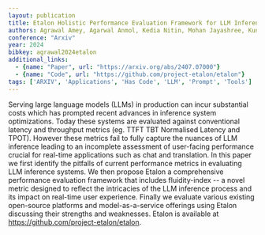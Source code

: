 ```yaml
---
layout: publication
title: Etalon Holistic Performance Evaluation Framework for LLM Inference Systems
authors: Agrawal Amey, Agarwal Anmol, Kedia Nitin, Mohan Jayashree, Kundu Souvik, Kwatra Nipun, Ramjee Ramachandran, Tumanov Alexey
conference: "Arxiv"
year: 2024
bibkey: agrawal2024etalon
additional_links:
  - {name: "Paper", url: "https://arxiv.org/abs/2407.07000"}
  - {name: "Code", url: "https://github.com/project-etalon/etalon"}
tags: ['ARXIV', 'Applications', 'Has Code', 'LLM', 'Prompt', 'Tools']
---
```

Serving large language models (LLMs) in production can incur substantial costs which has prompted recent advances in inference system optimizations. Today these systems are evaluated against conventional latency and throughput metrics (eg. TTFT TBT Normalised Latency and TPOT). However these metrics fail to fully capture the nuances of LLM inference leading to an incomplete assessment of user-facing performance crucial for real-time applications such as chat and translation. In this paper we first identify the pitfalls of current performance metrics in evaluating LLM inference systems. We then propose Etalon a comprehensive performance evaluation framework that includes fluidity-index -- a novel metric designed to reflect the intricacies of the LLM inference process and its impact on real-time user experience. Finally we evaluate various existing open-source platforms and model-as-a-service offerings using Etalon discussing their strengths and weaknesses. Etalon is available at https://github.com/project-etalon/etalon.
